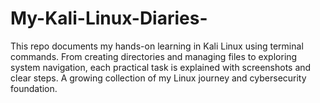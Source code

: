 # My-Kali-Linux-Diaries-
This repo documents my hands-on learning in Kali Linux using terminal commands. From creating directories and managing files to exploring system navigation, each practical task is explained with screenshots and clear steps. A growing collection of my Linux journey and cybersecurity foundation.
